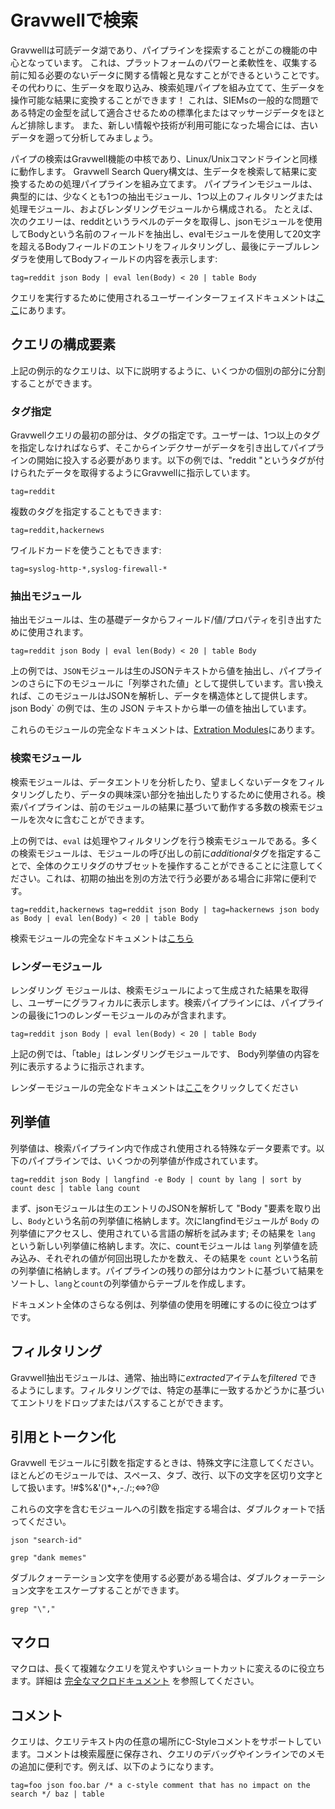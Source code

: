 # Gravwellで検索

Gravwellは可読データ湖であり、パイプラインを探索することがこの機能の中心となっています。 これは、プラットフォームのパワーと柔軟性を、収集する前に知る必要のないデータに関する情報と見なすことができるということです。 その代わりに、生データを取り込み、検索処理パイプを組み立てて、生データを操作可能な結果に変換することができます！ これは、SIEMsの一般的な問題である特定の金型を試して適合させるための標準化またはマッサージデータをほとんど排除します。 また、新しい情報や技術が利用可能になった場合には、古いデータを遡って分析してみましょう。

パイプの検索はGravwell機能の中核であり、Linux/Unixコマンドラインと同様に動作します。 Gravwell Search Query構文は、生データを検索して結果に変換するための処理パイプラインを組み立てます。 パイプラインモジュールは、典型的には、少なくとも1つの抽出モジュール、1つ以上のフィルタリングまたは処理モジュール、およびレンダリングモジュールから構成される。 たとえば、次のクエリーは、redditというラベルのデータを取得し、jsonモジュールを使用してBodyという名前のフィールドを抽出し、evalモジュールを使用して20文字を超えるBodyフィールドのエントリをフィルタリングし、最後にテーブルレンダラを使用してBodyフィールドの内容を表示します:

```
tag=reddit json Body | eval len(Body) < 20 | table Body
```

クエリを実行するために使用されるユーザーインターフェイスドキュメントは[ここ](#!gui/queries/queries.md)にあります。

## クエリの構成要素

上記の例示的なクエリは、以下に説明するように、いくつかの個別の部分に分割することができます。

### タグ指定

Gravwellクエリの最初の部分は、タグの指定です。ユーザーは、1つ以上のタグを指定しなければならず、そこからインデクサーがデータを引き出してパイプラインの開始に投入する必要があります。以下の例では、"reddit "というタグが付けられたデータを取得するようにGravwellに指示しています。

```
tag=reddit
```

複数のタグを指定することもできます:

```
tag=reddit,hackernews
```

ワイルドカードを使うこともできます:

```
tag=syslog-http-*,syslog-firewall-*
```

### 抽出モジュール

抽出モジュールは、生の基礎データからフィールド/値/プロパティを引き出すために使用されます。

```
tag=reddit json Body | eval len(Body) < 20 | table Body
```

上の例では、`JSON`モジュールは生のJSONテキストから値を抽出し、パイプラインのさらに下のモジュールに「列挙された値」として提供しています。言い換えれば、このモジュールはJSONを解析し、データを構造体として提供します。json Body` の例では、生の JSON テキストから単一の値を抽出しています。

これらのモジュールの完全なドキュメントは、[Extration Modules](extractationmodules.md)にあります。

### 検索モジュール

検索モジュールは、データエントリを分析したり、望ましくないデータをフィルタリングしたり、データの興味深い部分を抽出したりするために使用される。検索パイプラインは、前のモジュールの結果に基づいて動作する多数の検索モジュールを次々に含むことができます。

上の例では、`eval` は処理やフィルタリングを行う検索モジュールである。多くの検索モジュールは、モジュールの呼び出しの前に*additional*タグを指定することで、全体のクエリタグのサブセットを操作することができることに注意してください。これは、初期の抽出を別の方法で行う必要がある場合に非常に便利です。

```
tag=reddit,hackernews tag=reddit json Body | tag=hackernews json body as Body | eval len(Body) < 20 | table Body
```

検索モジュールの完全なドキュメントは[こちら](searchmodules.md)


### レンダーモジュール

レンダリング モジュールは、検索モジュールによって生成された結果を取得し、ユーザーにグラフィカルに表示します。検索パイプラインには、パイプラインの最後に1つのレンダーモジュールのみが含まれます。

```
tag=reddit json Body | eval len(Body) < 20 | table Body
```

上記の例では、「table」はレンダリングモジュールです、 Body列挙値の内容を列に表示するように指示されます。


レンダーモジュールの完全なドキュメントは[ここ](rendermodules.md)をクリックしてください


## 列挙値

列挙値は、検索パイプライン内で作成され使用される特殊なデータ要素です。以下のパイプラインでは、いくつかの列挙値が作成されています。

```
tag=reddit json Body | langfind -e Body | count by lang | sort by count desc | table lang count
```

まず、jsonモジュールは生のエントリのJSONを解析して "Body "要素を取り出し、`Body`という名前の列挙値に格納します。次にlangfindモジュールが `Body` の列挙値にアクセスし、使用されている言語の解析を試みます; その結果を `lang` という新しい列挙値に格納します。次に、countモジュールは `lang` 列挙値を読み込み、それぞれの値が何回出現したかを数え、その結果を `count` という名前の列挙値に格納します。パイプラインの残りの部分はカウントに基づいて結果をソートし、`lang`と`count`の列挙値からテーブルを作成します。

ドキュメント全体のさらなる例は、列挙値の使用を明確にするのに役立つはずです。

## フィルタリング

Gravwell抽出モジュールは、通常、抽出時に*extracted*アイテムを*filtered* できるようにします。フィルタリングでは、特定の基準に一致するかどうかに基づいてエントリをドロップまたはパスすることができます。

## 引用とトークン化

Gravwell モジュールに引数を指定するときは、特殊文字に注意してください。ほとんどのモジュールでは、スペース、タブ、改行、以下の文字を区切り文字として扱います。!#$%&'()*+,-./:;<=>?@

これらの文字を含むモジュールへの引数を指定する場合は、ダブルクォートで括ってください。

```
json "search-id"
```

```
grep "dank memes"
```

ダブルクォーテーション文字を使用する必要がある場合は、ダブルクォーテーション文字をエスケープすることができます。

```
grep "\","
```

## マクロ

マクロは、長くて複雑なクエリを覚えやすいショートカットに変えるのに役立ちます。詳細は [完全なマクロドキュメント](#!search/macros.md) を参照してください。

## コメント

クエリは、クエリテキスト内の任意の場所にC-Styleコメントをサポートしています。コメントは検索履歴に保存され、クエリのデバッグやインラインでのメモの追加に便利です。例えば、以下のようになります。

```
tag=foo json foo.bar /* a c-style comment that has no impact on the search */ baz | table
```

